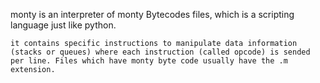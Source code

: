 monty is an interpreter of monty Bytecodes files, which is a scripting language just like python.

    it contains specific instructions to manipulate data information (stacks or queues) where each instruction (called opcode) is sended per line. Files which have monty byte code usually have the .m extension.
